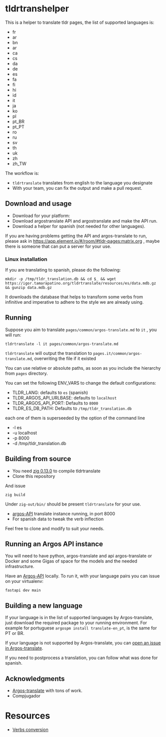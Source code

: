 # tldrtranshelper

This is a helper to translate tldr pages, the list of supported languages is:

  * fr
  * ar
  * bn
  * ar
  * ca
  * cs
  * da
  * de
  * es
  * fa
  * fi
  * hi
  * id
  * it
  * ja
  * ko
  * pl
  * pt_BR
  * pt_PT
  * ro
  * ru
  * sv
  * th
  * uk
  * zh
  * zh_TW

The workflow is:
 * `tldrtranslate` translates from english to the language you designate
 * With your team, you can fix the output and make a pull request.

## Download and usage

 * Download for your platform:
 * Download argostranslate API and argostranslate and make the API run.
 * Download a helper for spanish (not needed for other languages).

If you are having problems getting the API and argos-translate to run, please ask 
in https://app.element.io/#/room/#tldr-pages:matrix.org , maybe there is someone
that can put a server for your use.

### Linux installation

If you are translating to spanish, please do the following:
```
mkdir -p /tmp/tldr_translation.db && cd $_ && wget https://igor.tamarapatino.org/tldrtranslate/resources/es/data.mdb.gz && gunzip data.mdb.gz
```

It downloads the database that helps to transform some verbs from infinitive and imperative to adhere to the style we are already using.

## Running

Suppose you aim to translate `pages/common/argos-translate.md` to `it` , you will run:

``` 
tldrtranslate -l it pages/common/argos-translate.md
```

`tldrtranslate` will output the translation to `pages.it/common/argos-translate.md`, overwriting the file if it existed

You can use relative or absolute paths, as soon as you include the hierarchy from `pages` directory.

You can set the following ENV_VARS to change the default configurations:
*  TLDR_LANG: defaults to `es` (spanish) 
*  TLDR_ARGOS_API_URLBASE: defaults to `localhost`
*  TLDR_ARGOS_API_PORT: Defaults to `8000`
*  TLDR_ES_DB_PATH: Defaults to `/tmp/tldr_translation.db`

each one of them is superseeded by the option of the command line

* -l es
* -u localhost
* -p 8000
* -d /tmp/tldr_translation.db

## Building from source

* You need [zig 0.13.0](https://ziglang.org/download/) to compile tldrtranslate
* Clone this repository

And issue

```
zig build
```

Under `zig-out/bin/` should be present `tldrtranslate` for your use.

* [argos-API](https://github.com/Jaro-c/Argos-API) translate instance running, in port 8000
* For spanish data to tweak the verb inflection

Feel free to clone and modify to suit your needs.

## Running an Argos API instance

You will need to have python, argos-translate and api argos-translate or Docker and some Gigas of space for the models and the needed infrastructure.

Have an [Argos-API](https://github.com/Jaro-c/Argos-API) locally. To run it, with your
language pairs you can issue on your virtualenv:

```
fastapi dev main
```

## Building a new language

If your language is in the list of supported languages by Argos-translate, just download the required package to your running environment.  For example for portuguese `argospm install translate-en_pt`, is the same for PT or BR.

If your language is not supported by Argos-translate, you can [open an issue in Argos-translate](https://github.com/argosopentech/argos-translate/discussions/91).

If you need to postprocess a translation, you can follow what was done for spanish.


## Acknowledgments

* [Argos-translate](https://github.com/argosopentech/argos-translate) with tons of work.
* Compjugador

# Resources

* [Verbs conversion](https://igor.tamarapatino.org/tldrtranslate/resources/es/data.mdb.gz)
